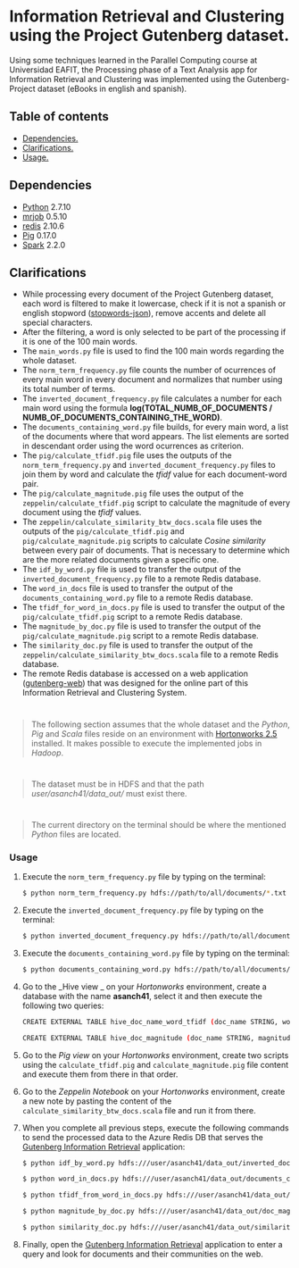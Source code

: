 # Information Retrieval and Clustering using the Project Gutenberg dataset.

Using some techniques learned in the Parallel Computing course at Universidad EAFIT, the Processing phase of a Text Analysis app for Information Retrieval and Clustering was implemented using the Gutenberg-Project dataset (eBooks in english and spanish).

## Table of contents
  * [Dependencies.](#dependencies)
  * [Clarifications.](#clarifications)
  * [Usage.](#usage)

## Dependencies
- [Python] 2.7.10
- [mrjob] 0.5.10
- [redis] 2.10.6
- [Pig] 0.17.0
- [Spark] 2.2.0

## Clarifications
  - While processing every document of the Project Gutenberg dataset, each word is filtered to make it lowercase, check if it is not a spanish or english stopword ([stopwords-json]), remove accents and delete all special characters.
  - After the filtering, a word is only selected to be part of the processing if it is one of the 100 main words.
  - The ``main_words.py`` file is used to find the 100 main words regarding the whole dataset.
  - The ``norm_term_frequency.py`` file counts the number of ocurrences of every main word in every document and normalizes that number using its total number of terms.
  - The ``inverted_document_frequency.py`` file calculates a number for each main word using the formula **log(TOTAL_NUMB_OF_DOCUMENTS / NUMB_OF_DOCUMENTS_CONTAINING_THE_WORD)**.
  - The ``documents_containing_word.py`` file builds, for every main word, a list of the documents where that word appears. The list elements are sorted in descendant order using the word ocurrences as criterion.
  - The ``pig/calculate_tfidf.pig`` file uses the outputs of the ``norm_term_frequency.py`` and ``inverted_document_frequency.py`` files to join them by word and calculate the _tfidf_ value for each document-word pair.
  - The ``pig/calculate_magnitude.pig`` file uses the output of the ``zeppelin/calculate_tfidf.pig`` script to calculate the magnitude of every document using the _tfidf_ values.
  - The ``zeppelin/calculate_similarity_btw_docs.scala`` file uses the outputs of the ``pig/calculate_tfidf.pig`` and  ``pig/calculate_magnitude.pig`` scripts to calculate _Cosine similarity_ between every pair of documents. That is necessary to determine which are the more related documents given a specific one.
  - The ``idf_by_word.py`` file is used to transfer the output of the ``inverted_document_frequency.py`` file to a remote Redis database.
  - The ``word_in_docs`` file is used to transfer the output of the ``documents_containing_word.py`` file to a remote Redis database.
  - The ``tfidf_for_word_in_docs.py`` file is used to transfer the output of the ``pig/calculate_tfidf.pig`` script to a remote Redis database.
  - The ``magnitude_by_doc.py`` file is used to transfer the output of the ``pig/calculate_magnitude.pig`` script to a remote Redis database.
  - The ``similarity_doc.py`` file is used to transfer the output of the ``zeppelin/calculate_similarity_btw_docs.scala`` file to a remote Redis database.
 - The remote Redis database is accessed on a web application ([gutenberg-web]) that was designed for the online part of this Information Retrieval and Clustering System.

#
> The following section assumes that the whole dataset and the _Python_, _Pig_ and _Scala_ files reside on an environment with [Hortonworks 2.5] installed. It makes possible to execute the implemented jobs in _Hadoop_.
#
> The dataset must be in HDFS and that the path _user/asanch41/data_out/_ must exist there.
#
> The current directory on the terminal should be where the mentioned _Python_ files are located.

### Usage
1. Execute the ``norm_term_frequency.py`` file by typing on the terminal:

    ```sh
    $ python norm_term_frequency.py hdfs://path/to/all/documents/*.txt -r hadoop --output-dir hdfs:///user/asanch41/data_out/norm_term_frequency
    ```

2. Execute the ``inverted_document_frequency.py`` file by typing on the terminal:

    ```sh
    $ python inverted_document_frequency.py hdfs://path/to/all/documents/*.txt -r hadoop --output-dir hdfs:///user/asanch41/data_out/inverted_document_frequency
    ```

3. Execute the ``documents_containing_word.py`` file by typing on the terminal:

    ```sh
    $ python documents_containing_word.py hdfs://path/to/all/documents/*.txt -r hadoop --output-dir hdfs:///user/asanch41/data_out/documents_containing_word
    ```

4. Go to the _Hive view _ on your _Hortonworks_ environment, create a database with the name **asanch41**, select it and then execute the following two queries:
    ```sh
    CREATE EXTERNAL TABLE hive_doc_name_word_tfidf (doc_name STRING, word  STRING, tfidf FLOAT);
    ```
    ```sh
    CREATE EXTERNAL TABLE hive_doc_magnitude (doc_name STRING, magnitude  DOUBLE);
    ```
5. Go to the _Pig view_ on your _Hortonworks_ environment, create two scripts using the ``calculate_tfidf.pig`` and ``calculate_magnitude.pig`` file content and execute them from there in that order.

6. Go to the _Zeppelin Notebook_ on your _Hortonworks_ environment, create a new note by pasting the content of the ``calculate_similarity_btw_docs.scala`` file and run it from there.

7. When you complete all previous steps, execute the following commands to send the processed data to the Azure Redis DB that serves the [Gutenberg Information Retrieval] application:
    ```sh
    $ python idf_by_word.py hdfs:///user/asanch41/data_out/inverted_document_frequency/part-00000 -r hadoop --output-dir hdfs:///user/asanch41/data_out/inverted_document_frequency_redis
    ```
    ```sh
    $ python word_in_docs.py hdfs:///user/asanch41/data_out/documents_containing_word/part-00000 -r hadoop --output-dir hdfs:///user/asanch41/data_out/documents_containing_word_redis
    ```
    ```sh
    $ python tfidf_from_word_in_docs.py hdfs:///user/asanch41/data_out/doc_name_word_tfidf/part-r-00000 -r hadoop --output-dir hdfs:///user/asanch41/data_out/doc_name_word_tfidf_redis
    ```
    ```sh
    $ python magnitude_by_doc.py hdfs:///user/asanch41/data_out/doc_magnitude/part-r-00000 -r hadoop --output-dir hdfs:///user/asanch41/data_out/doc_magnitude_redis
    ```
    ```sh
    $ python similarity_doc.py hdfs:///user/asanch41/data_out/similarity_btw_docs/part-00000 -r hadoop --output-dir hdfs:///user/asanch41/data_out/similarity_btw_docs_redis
    ```

8. Finally, open the [Gutenberg Information Retrieval] application to enter a query and look for documents and their communities on the web.

[Python]: <https://www.python.org/downloads/>
[mrjob]: <https://pythonhosted.org/mrjob/>
[redis]: <https://pypi.python.org/pypi/redis>
[Pig]: <https://pig.apache.org/>
[Spark]: <https://spark.apache.org/>
[stopwords-json]: <https://github.com/6/stopwords-json>
[gutenberg-web]: <https://github.com/jcarmon4/gutenberg-web>
[Hortonworks 2.5]: <https://es.hortonworks.com/>
[Gutenberg Information Retrieval]: <http://gutenberg-ir.herokuapp.com/>
